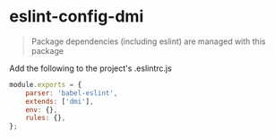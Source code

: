 # eslint-config-dmi

> Package dependencies (including eslint) are managed with this package

Add the following to the project's .eslintrc.js
```js
module.exports = {
    parser: 'babel-eslint',
    extends: ['dmi'],
    env: {},
    rules: {},
};
```
